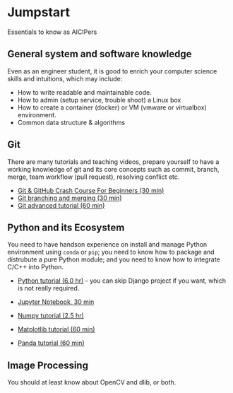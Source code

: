# Jumpstart
Essentials to know as AICIPers

## General system and software knowledge

Even as an engineer student, it is good to enrich your computer science skills and intuitions, which may include:

* How to write readable and maintainable code.
* How to admin (setup service, trouble shoot) a Linux box
* How to create a container (docker) or VM (vmware or virtualbox) environment.
* Common data structure & algorithms

## Git

There are many tutorials and teaching videos, prepare yourself to have a working knowledge of git and its core concepts such as commit, branch, merge, team workflow (pull request), resolving conflict etc.

* [Git & GitHub Crash Course For Beginners (30 min)](https://www.youtube.com/watch?v=SWYqp7iY_Tc)
* [Git branching and merging (30 min)](https://www.youtube.com/watch?v=FyAAIHHClqI)
* [Git advanced tutorial (60 min)](https://www.youtube.com/watch?v=0SJCYPsef54)

## Python and its Ecosystem

You need to have handson experience on install and manage Python environment using `conda` or `pip`; you need to know how to package and distrubute a pure Python module; and you need to know how to integrate C/C++ into Python.

* [Python tutorial (6.0 hr)](https://www.youtube.com/watch?v=_uQrJ0TkZlc) - you can skip Django project if you want, which is not really required.

* [Jupyter Notebook, 30 min](https://www.youtube.com/watch?v=HW29067qVWk&t=4s)

* [Numpy tutorial (2.5 hr)](https://www.youtube.com/watch?v=V0D2mhVt7NE&t=19s)

* [Matplotlib tutorial (60 min)](https://www.youtube.com/watch?v=OKJyGzgWP6c) 

* [Panda tutorial (60 min)](https://www.youtube.com/watch?v=PfVxFV1ZPnk)

## Image Processing

You should at least know about OpenCV and dlib, or both.

